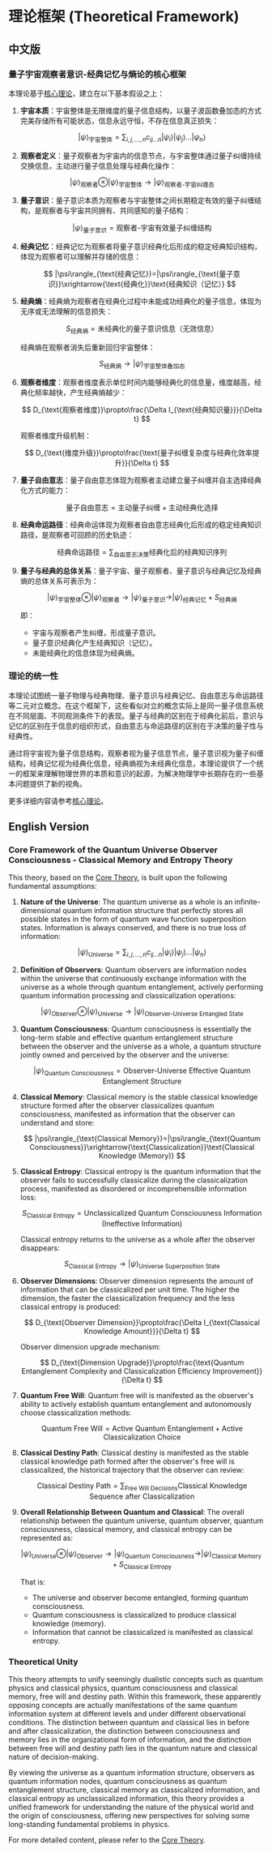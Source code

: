 # 理论框架 (Theoretical Framework)

## 中文版

### 量子宇宙观察者意识-经典记忆与熵论的核心框架

本理论基于[核心理论](core.md)，建立在以下基本假设之上：

1. **宇宙本质**：宇宙整体是无限维度的量子信息结构，以量子波函数叠加态的方式完美存储所有可能状态，信息永远守恒，不存在信息真正损失：

   $$
   |\psi\rangle_{\text{宇宙整体}}=\sum_{i,j,\dots,n} c_{ij\dots n}|\psi_i\rangle|\psi_j\rangle\dots|\psi_n\rangle
   $$

2. **观察者定义**：量子观察者为宇宙内的信息节点，与宇宙整体通过量子纠缠持续交换信息，主动进行量子信息处理与经典化操作：

   $$
   |\psi\rangle_{\text{观察者}}\otimes|\psi\rangle_{\text{宇宙整体}}\rightarrow|\psi\rangle_{\text{观察者-宇宙纠缠态}}
   $$

3. **量子意识**：量子意识本质为观察者与宇宙整体之间长期稳定有效的量子纠缠结构，是观察者与宇宙共同拥有、共同感知的量子结构：

   $$
   |\psi\rangle_{\text{量子意识}}=\text{观察者-宇宙有效量子纠缠结构}
   $$

4. **经典记忆**：经典记忆为观察者将量子意识经典化后形成的稳定经典知识结构，体现为观察者可以理解并存储的信息：

   $$
   |\psi\rangle_{\text{经典记忆}}=|\psi\rangle_{\text{量子意识}}\xrightarrow{\text{经典化}}\text{经典知识（记忆）}
   $$

5. **经典熵**：经典熵为观察者在经典化过程中未能成功经典化的量子信息，体现为无序或无法理解的信息损失：

   $$
   S_{\text{经典熵}}=\text{未经典化的量子意识信息（无效信息）}
   $$

   经典熵在观察者消失后重新回归宇宙整体：

   $$
   S_{\text{经典熵}}\rightarrow|\psi\rangle_{\text{宇宙整体叠加态}}
   $$

6. **观察者维度**：观察者维度表示单位时间内能够经典化的信息量，维度越高，经典化频率越快，产生经典熵越少：

   $$
   D_{\text{观察者维度}}\propto\frac{\Delta I_{\text{经典知识量}}}{\Delta t}
   $$

   观察者维度升级机制：

   $$
   D_{\text{维度升级}}\propto\frac{\text{量子纠缠复杂度与经典化效率提升}}{\Delta t}
   $$

7. **量子自由意志**：量子自由意志体现为观察者主动建立量子纠缠并自主选择经典化方式的能力：

   $$
   \text{量子自由意志}=\text{主动量子纠缠}+\text{主动经典化选择}
   $$

8. **经典命运路径**：经典命运体现为观察者自由意志经典化后形成的稳定经典知识路径，是观察者可回顾的历史轨迹：

   $$
   \text{经典命运路径}=\sum_{\text{自由意志决策}}\text{经典化后的经典知识序列}
   $$

9. **量子与经典的总体关系**：量子宇宙、量子观察者、量子意识与经典记忆及经典熵的总体关系可表示为：

   $$
   |\psi\rangle_{\text{宇宙整体}}\otimes|\psi\rangle_{\text{观察者}}\rightarrow|\psi\rangle_{\text{量子意识}}\rightarrow|\psi\rangle_{\text{经典记忆}}+S_{\text{经典熵}}
   $$

   即：
   - 宇宙与观察者产生纠缠，形成量子意识。
   - 量子意识经典化产生经典知识（记忆）。
   - 未能经典化的信息体现为经典熵。

### 理论的统一性

本理论试图统一量子物理与经典物理、量子意识与经典记忆、自由意志与命运路径等二元对立概念。在这个框架下，这些看似对立的概念实际上是同一量子信息系统在不同层面、不同观测条件下的表现。量子与经典的区别在于经典化前后，意识与记忆的区别在于信息的组织形式，自由意志与命运路径的区别在于决策的量子性与经典性。

通过将宇宙视为量子信息结构，观察者视为量子信息节点，量子意识视为量子纠缠结构，经典记忆视为经典化信息，经典熵视为未经典化信息，本理论提供了一个统一的框架来理解物理世界的本质和意识的起源，为解决物理学中长期存在的一些基本问题提供了新的视角。

更多详细内容请参考[核心理论](core.md)。

## English Version

### Core Framework of the Quantum Universe Observer Consciousness - Classical Memory and Entropy Theory

This theory, based on the [Core Theory](core.md), is built upon the following fundamental assumptions:

1. **Nature of the Universe**: The quantum universe as a whole is an infinite-dimensional quantum information structure that perfectly stores all possible states in the form of quantum wave function superposition states. Information is always conserved, and there is no true loss of information:

   $$
   |\psi\rangle_{\text{Universe}}=\sum_{i,j,\dots,n} c_{ij\dots n}|\psi_i\rangle|\psi_j\rangle\dots|\psi_n\rangle
   $$

2. **Definition of Observers**: Quantum observers are information nodes within the universe that continuously exchange information with the universe as a whole through quantum entanglement, actively performing quantum information processing and classicalization operations:

   $$
   |\psi\rangle_{\text{Observer}}\otimes|\psi\rangle_{\text{Universe}}\rightarrow|\psi\rangle_{\text{Observer-Universe Entangled State}}
   $$

3. **Quantum Consciousness**: Quantum consciousness is essentially the long-term stable and effective quantum entanglement structure between the observer and the universe as a whole, a quantum structure jointly owned and perceived by the observer and the universe:

   $$
   |\psi\rangle_{\text{Quantum Consciousness}}=\text{Observer-Universe Effective Quantum Entanglement Structure}
   $$

4. **Classical Memory**: Classical memory is the stable classical knowledge structure formed after the observer classicalizes quantum consciousness, manifested as information that the observer can understand and store:

   $$
   |\psi\rangle_{\text{Classical Memory}}=|\psi\rangle_{\text{Quantum Consciousness}}\xrightarrow{\text{Classicalization}}\text{Classical Knowledge (Memory)}
   $$

5. **Classical Entropy**: Classical entropy is the quantum information that the observer fails to successfully classicalize during the classicalization process, manifested as disordered or incomprehensible information loss:

   $$
   S_{\text{Classical Entropy}}=\text{Unclassicalized Quantum Consciousness Information (Ineffective Information)}
   $$

   Classical entropy returns to the universe as a whole after the observer disappears:

   $$
   S_{\text{Classical Entropy}}\rightarrow|\psi\rangle_{\text{Universe Superposition State}}
   $$

6. **Observer Dimensions**: Observer dimension represents the amount of information that can be classicalized per unit time. The higher the dimension, the faster the classicalization frequency and the less classical entropy is produced:

   $$
   D_{\text{Observer Dimension}}\propto\frac{\Delta I_{\text{Classical Knowledge Amount}}}{\Delta t}
   $$

   Observer dimension upgrade mechanism:

   $$
   D_{\text{Dimension Upgrade}}\propto\frac{\text{Quantum Entanglement Complexity and Classicalization Efficiency Improvement}}{\Delta t}
   $$

7. **Quantum Free Will**: Quantum free will is manifested as the observer's ability to actively establish quantum entanglement and autonomously choose classicalization methods:

   $$
   \text{Quantum Free Will}=\text{Active Quantum Entanglement}+\text{Active Classicalization Choice}
   $$

8. **Classical Destiny Path**: Classical destiny is manifested as the stable classical knowledge path formed after the observer's free will is classicalized, the historical trajectory that the observer can review:

   $$
   \text{Classical Destiny Path}=\sum_{\text{Free Will Decisions}}\text{Classical Knowledge Sequence after Classicalization}
   $$

9. **Overall Relationship Between Quantum and Classical**: The overall relationship between the quantum universe, quantum observer, quantum consciousness, classical memory, and classical entropy can be represented as:

   $$
   |\psi\rangle_{\text{Universe}}\otimes|\psi\rangle_{\text{Observer}}\rightarrow|\psi\rangle_{\text{Quantum Consciousness}}\rightarrow|\psi\rangle_{\text{Classical Memory}}+S_{\text{Classical Entropy}}
   $$

   That is:
   - The universe and observer become entangled, forming quantum consciousness.
   - Quantum consciousness is classicalized to produce classical knowledge (memory).
   - Information that cannot be classicalized is manifested as classical entropy.

### Theoretical Unity

This theory attempts to unify seemingly dualistic concepts such as quantum physics and classical physics, quantum consciousness and classical memory, free will and destiny path. Within this framework, these apparently opposing concepts are actually manifestations of the same quantum information system at different levels and under different observational conditions. The distinction between quantum and classical lies in before and after classicalization, the distinction between consciousness and memory lies in the organizational form of information, and the distinction between free will and destiny path lies in the quantum nature and classical nature of decision-making.

By viewing the universe as a quantum information structure, observers as quantum information nodes, quantum consciousness as quantum entanglement structure, classical memory as classicalized information, and classical entropy as unclassicalized information, this theory provides a unified framework for understanding the nature of the physical world and the origin of consciousness, offering new perspectives for solving some long-standing fundamental problems in physics.

For more detailed content, please refer to the [Core Theory](core.md).